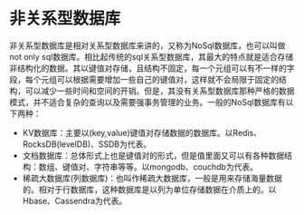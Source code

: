 # 非关系型数据库

非关系型数据库是相对关系型数据库来讲的，又称为NoSql数据库，也可以叫做not only sql数据库。相比起传统的sql关系型数据库，其最大的特点就是适合存储非结构化的数据。其以键值对存储，且结构不固定，每一个元组可以有不一样的字段，每个元组可以根据需要增加一些自己的键值对，这样就不会局限于固定的结构，可以减少一些时间和空间的开销。但是，其没有关系型数据库那种严格的数据模式，并不适合复杂的查询以及需要强事务管理的业务。一般的NoSql数据库有以下两种：

* KV数据库：主要以\(key,value\)键值对存储数据的数据库。以Redis、RocksDB\(levelDB\)、SSDB为代表。
* 文档数据库：总体形式上也是键值对的形式，但是值里面又可以有各种数据结构：数组、键值对、字符串等等。以mongodb、couchdb为代表。
* 稀疏大数据库\(列数据库\)：也叫作稀疏大数据库，一般是用来存储海量数据的。相对于行数据库，这种数据库是以列为单位存储数据在介质上的。以Hbase、Cassendra为代表。

